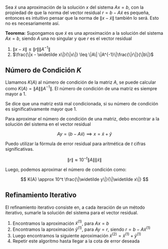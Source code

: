 Sea $\widetilde x$ una aproximación de la solución $x$ del sistema $Ax = b$, con la propiedad de que la norma del vector residual $r = b - A\widetilde x$ es pequeña, entonces es intuitivo pensar que la norma de $\| x - \widetilde x \|$ también lo será. Esto no es necesariamente así.

**Teorema:** Supongamos que $\widetilde x$ es una aproximación a la solución del sistema $Ax = b$, siendo $A$ una no singular y que $r$ es el vector residual

1. $\|x - \widetilde x\| \leq \|r\|\|A^{-1}\|$
2. $\frac{\|x - \widetilde x\|}{\|x\|} \leq \|A\| \|A^{-1}\|\frac{\|r\|}{\|b\|}$

## Número de Condición $K$

Llamamos $K(A)$ al número de condición de la matriz $A$, se puede calcular como $K(A) =\|A\|\|A^{-1}\|$. El número de condición de una matriz es siempre mayor a $1$.

Se dice que una matriz está mal condicionada, si su número de condición es significativamente mayor que $1$.

Para aproximar el número de condición de una matriz, debo encontrar a la solución del sistema en el vector residual

$$
Ay = (b - A\widetilde x) \implies x = \widetilde x + \widetilde y
$$

Puedo utilizar la fórmula de error residual para aritmética de $t$ cifras significativas.

$$
\|r\| \approx 10^{-t}\|A\| \|\widetilde x\|
$$

Luego, podemos aproximar el número de condición como:

$$
K(A) \approx 10^t \frac{\|\widetilde y\|}{\|\widetilde x\|}
$$

## Refinamiento Iterativo

El refinamiento iterativo consiste en, a cada iteración de un método iterativo, sumarle la solución del sistema para el vector residual.

1. Encontramos la aproximación $\widetilde x^{(1)}$, para $Ax = b$
2. Encontramos la aproximación $\widetilde y^{(1)}$, para $Ay = r$, siendo $r = b-A\widetilde x^{(1)}$
3. Luego encontramos la siguiente aproximación $\widetilde x^{(2)} = \widetilde x^{(1)} + \widetilde y^{(1)}$
4. Repetir este algoritmo hasta llegar a la cota de error deseada
